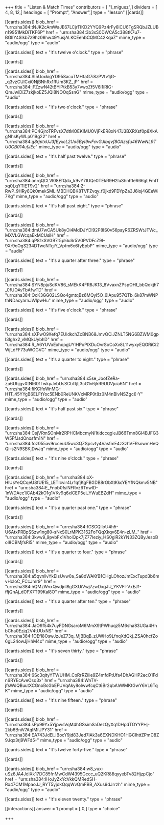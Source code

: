 +++
title = "Listen & Match Times"
contributors = [ "l_miguez",]
dividers = [ 4, 8, 12,]
headings = [ "Prompt", "Answer",]
type = "lesson"
[[cards]]

[[cards.sides]]
blob_href = "urn:sha384:tNJK2cAmWaJE67LCjrTIKD2YYQ9Pz4rFy6ICU6TgSRQbJZLUBn19951MkDiTKF6P"
href = "urn:sha384:3b3xS0DWCA5c388tK7u7-BGIlY4SIkb7z9hz08hw49YusjALKCEehbCQMC42KqaZ"
mime_type = "audio/ogg"
type = "audio"

[[cards.sides]]
text = "It's twelve o'clock."
type = "phrase"

[[cards]]

[[cards.sides]]
blob_href = "urn:sha384:Sl5UoxkigYD958acuTMHfaG7i8zPVtv1jG-_q3vzCUICxi0NjBNhRx1RUm3KZ_jP"
href = "urn:sha384:jFZzwN42tBYiPtkB53y7vwoZf5V6i1iRlG-QmJwlDiZ7zkjkoEZ5JQl8NOOqSsnG"
mime_type = "audio/ogg"
type = "audio"

[[cards.sides]]
text = "It's two o'clock."
type = "phrase"

[[cards]]

[[cards.sides]]
blob_href = "urn:sha384:PC4GjroTRFvsX7dtMOEKIMUOVjFkER8xN47J3BXRXsf0p8XkAgNhsKyWLp019g22"
href = "urn:sha384:_g8rjptxUJ3fEyxcL2Uo5ByI9wFcvGJlbqvf8OAzsfu46WwNL9TU0CB014ufJEc_"
mime_type = "audio/ogg"
type = "audio"

[[cards.sides]]
text = "It's half past twelve."
type = "phrase"

[[cards]]

[[cards.sides]]
blob_href = "urn:sha384:anrqQCLVl08EfQda_k9vY7IUQe0TEkR9H2IuShnh1eR66gLFmtTxq0LqYTlET9v2"
href = "urn:sha384:2-RwP_9HRy6Qk0mekSMLlMBDHQBK8TVFZvqy_f0jkd9FDYpZa3J6loj4GEeWi7Kg"
mime_type = "audio/ogg"
type = "audio"

[[cards.sides]]
text = "It's half past eight."
type = "phrase"

[[cards]]

[[cards.sides]]
blob_href = "urn:sha384:dmU7wCA5Uk8yOi4MdDJYDI92P8IS0v56payR6ZRSWtJTWc_MXVLGWcqaEkMCUsiH"
href = "urn:sha384:qP81kSVGB7r5pl6uSr5V0PVDFcZ9I-9Xr9oOgS234DTwcNTgiY_Vpfm6c6fyEpbP"
mime_type = "audio/ogg"
type = "audio"

[[cards.sides]]
text = "It's a quarter after three."
type = "phrase"

[[cards]]

[[cards.sides]]
blob_href = "urn:sha384:SYN8pjuSdKV86_sMEkK4FR8JK13_8VvaxnZPspOHf_bbQokjh7_0fUOAvTbAfwTD"
href = "urn:sha384:QcK3GG02LSQo4gmtqBz6MQyI5O_6iApu957QTb_6k87mWNPthNDacyarnJWlpwHu"
mime_type = "audio/ogg"
type = "audio"

[[cards.sides]]
text = "It's five o'clock."
type = "phrase"

[[cards]]

[[cards.sides]]
blob_href = "urn:sha384:sXFwO9Xefq7EUldkchZcBNB68JmvQCiJZNLT5NG6BZWM0gpI3lghx2_vMQkUybhD"
href = "urn:sha384:R_A6YUVxExhopgUYIHPoPlXDuOvrSoCoXv8L11wyxyEQGRiCi2WjLdFF73uWGGVC"
mime_type = "audio/ogg"
type = "audio"

[[cards.sides]]
text = "It's a quarter to eight."
type = "phrase"

[[cards]]

[[cards.sides]]
blob_href = "urn:sha384:x5se_JoofZeRa-zp6UhjgvXtNI601TwkpJvbUsSCbTljL3cG1v6j5R9UDVjuia6N"
href = "urn:sha384:fiKCIfoWnMG-H1T_45YYgB6ELFtYoc5ENb0ReUNKVxMRP0t8z0M4nBIvNSZgc6-Y"
mime_type = "audio/ogg"
type = "audio"

[[cards.sides]]
text = "It's half past six."
type = "phrase"

[[cards]]

[[cards.sides]]
blob_href = "urn:sha384:CsjVRmSOnMr2RPHCMbcmyNl1tidccqgleJB66Tmn8GI4BJFG3W5FfJsdOnxsfm1N"
href = "urn:sha384:foz055av9rcceuU5wc3QZSpsvty4VasfmE4z3zhVFRsowmHeQQi-s2N9SBKjDwJq"
mime_type = "audio/ogg"
type = "audio"

[[cards.sides]]
text = "It's nine o'clock."
type = "phrase"

[[cards]]

[[cards.sides]]
blob_href = "urn:sha384:oX-HlUsYeQCqeU8fUE15_LETIcvir4Lr1qfjKgFBGDB8rObXtKkcYEYfNQkmv5NB"
href = "urn:sha384:E_Fnob0fsiNFRvz6TnwID-1nWDAec1iCAb42kO1g1VKv9q6xlCEP5ei_YWuEBZdH"
mime_type = "audio/ogg"
type = "audio"

[[cards.sides]]
text = "It's a quarter past one."
type = "phrase"

[[cards]]

[[cards.sides]]
blob_href = "urn:sha384:fGSCQlloU4h5-U6AtxPRBpSSzw1ng80-sNxS0LrMPK3162FoFQqXkqv6E4n-zLM_"
href = "urn:sha384:3kvw9_9pvbFx1VholQpk7jZ77Ieziy_HS0giR2kYN33ZQByJesoBol8CBMjfsRI5"
mime_type = "audio/ogg"
type = "audio"

[[cards.sides]]
text = "It's a quarter to four."
type = "phrase"

[[cards]]

[[cards.sides]]
blob_href = "urn:sha384:a5qvnllvYkEIsUvw0a_Sa8dWAKfB1CHgLOhozJmExcTupd3b6mvHcIoC_FCcJmr9"
href = "urn:sha384:hQMzWvxQwdjnl8gGXUiVwj7zwDxgJU_YKVFl-VxEJ1-ffjQnAj_dOFX7T99Kal8O"
mime_type = "audio/ogg"
type = "audio"

[[cards.sides]]
text = "It's a quarter after ten."
type = "phrase"

[[cards]]

[[cards.sides]]
blob_href = "urn:sha384:JaO9f54k7uyFDNGsaroM6MmX9tPWhuqz5M6sha83UGa4HhbCha0Ezjq2V4tUUxNS"
href = "urn:sha384:1OEfI8OswJzJeZ73q_MjBBqB_zUWHo9LfnqXdQkj_ZSA0hcfZo6gL24owJjHhM4x"
mime_type = "audio/ogg"
type = "audio"

[[cards.sides]]
text = "It's seven thirty."
type = "phrase"

[[cards]]

[[cards.sides]]
blob_href = "urn:sha384:6Sc3qityYTWUHM_CoRrRZiiie9Z4mfdPtUfa4DhAGHP2ecO1Fdn6RYEcAveOsq3x"
href = "urn:sha384:WnTV-jfsWdQBuutXCGnoBcGbEFUVqAky8olwwfcqCt6Br2qbAhWMKtGwY6VL6TqK"
mime_type = "audio/ogg"
type = "audio"

[[cards.sides]]
text = "It's nine fifteen."
type = "phrase"

[[cards]]

[[cards.sides]]
blob_href = "urn:sha384:sPp99Yx5YjpwsVqM4hGSsimSaDezQyXq1DHpdTOYYPHj-2kb6BniV7AqIMiUPY31"
href = "urn:sha384:EA743JdEl_iBocY9jd83Jed7iAk3a6EXNDKHO1HGClhttZPmC8Z9Jqx3rj9WFd5-"
mime_type = "audio/ogg"
type = "audio"

[[cards.sides]]
text = "It's twelve forty-five."
type = "phrase"

[[cards]]

[[cards.sides]]
blob_href = "urn:sha384:w8_vux-uSz6JA4JdlXk17DC85fnMwCdW4395Gccc_uQ2KR88qyyebTv82HjzpCjo"
href = "urn:sha384:IHoJyZxYcVkkQMRedSH-Rx47CM1MpaoJJ_RYT5yjdkQqqWvQmFBB_AXus9dJrrzh"
mime_type = "audio/ogg"
type = "audio"

[[cards.sides]]
text = "It's eleven twenty."
type = "phrase"

[[interactions]]
answer = 1
prompt = [ 0,]
type = "choice"

+++
